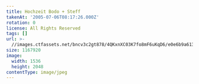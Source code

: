 ```yaml
---
title: Hochzeit Bodo + Steff
takenAt: '2005-07-06T08:17:26.000Z'
rotation: 0
license: All Rights Reserved
tags: []
url: >-
  //images.ctfassets.net/bncv3c2gt878/4QKxnXC03K7fo8mF6uKqD6/e0e6b9a613288d288007219d8e904c37/hochzeit-bodo--steff_4560374370_o
size: 1167920
image:
  width: 1536
  height: 2048
contentType: image/jpeg
---
```


